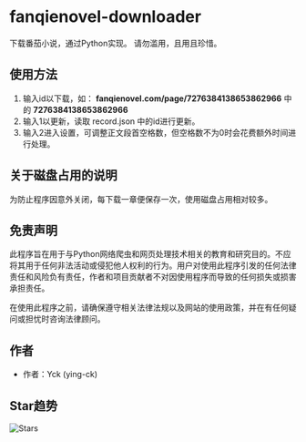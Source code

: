 # fanqienovel-downloader

下载番茄小说，通过Python实现。
请勿滥用，且用且珍惜。

## 使用方法

1. 输入id以下载，如：
**fanqienovel.com/page/7276384138653862966** 中的 **7276384138653862966**
2. 输入1以更新，读取 record.json 中的id进行更新。
3. 输入2进入设置，可调整正文段首空格数，但空格数不为0时会花费额外时间进行处理。

## 关于磁盘占用的说明

为防止程序因意外关闭，每下载一章便保存一次，使用磁盘占用相对较多。

## 免责声明

此程序旨在用于与Python网络爬虫和网页处理技术相关的教育和研究目的。不应将其用于任何非法活动或侵犯他人权利的行为。用户对使用此程序引发的任何法律责任和风险负有责任，作者和项目贡献者不对因使用程序而导致的任何损失或损害承担责任。

在使用此程序之前，请确保遵守相关法律法规以及网站的使用政策，并在有任何疑问或担忧时咨询法律顾问。

## 作者

- 作者：Yck (ying-ck)

## Star趋势

![Stars](https://api.star-history.com/svg?repos=ying-ck/fanqienovel-downloader&type=Date)
